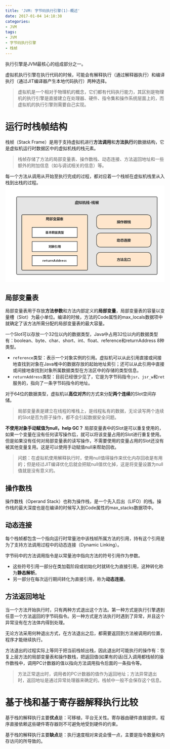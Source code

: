 ```yaml
---
title: 'JVM: 字节码执行引擎(1)-概述'
date: 2017-01-04 14:18:38
categories:
- JVM
tags:
- JVM
- 字节码执行引擎
- 栈帧
---
```


执行引擎是JVM最核心的组成部分之一。

虚拟机执行引擎在执行代码的时候，可能会有解释执行（通过解释器执行）和编译执行（通过JIT编译器产生本地代码执行）两种选择。

> 虚拟机是一个相对于物理机的概念，它们都有代码执行能力，其区别是物理机的执行引擎是直接建立在处理器、硬件、指令集和操作系统层面上的，而虚拟机的执行引擎则需要自己实现。

# 运行时栈帧结构
栈帧（Stack Frame）是用于支持虚拟机进行**方法调用**和**方法执行**的数据结构，它是虚拟机运行时数据区中的虚拟机栈的栈元素。
> 栈帧存储了方法的局部变量表、操作数栈、动态连接、方法返回地址和一些额外的附加信息（如与调试相关的信息）等。

每一个方法从调用从开始至执行完成的过程，都对应着一个栈帧在虚拟机栈里从入栈到出栈的过程。
![](/images/jvm/vm-stack-memory-model.png)

## 局部变量表
局部变量表用于存放**方法参数**和方法内部定义的**局部变量**，局部变量表的容量以变量槽（Slot）为最小单位。编译的时候，方法的Code属性的max_locals数据项中就确定了该方法所需分配的局部变量表的最大容量。

一个Slot可以存放一个32位以内的数据类型，Java中占用32位以内的数据类型有：boolean、byte、char、short、int、float、reference和returnAddress 8种类型。

* `reference`类型：表示一个对象实例的引用。虚拟机可以从此引用直接或间接地查找到对象在Java堆中的数据存放的起始地址索引；还可以从此引用中直接或间接地查找到对象所属数据类型在方法区中的存储的类型信息。
* `returnAddress`类型：目前已经很少见了，它是为字节码指令`jsr`、`jsr_w`和`ret`服务的，指向了一条字节码指令的地址。

对于64位的数据类型，虚拟机以**高位对齐**的方式来分配**两个连续**的Slot空间存储。
> 局部变量表是建立在线程的堆栈上，是线程私有的数据，无论读写两个连续的Slot是否为原子操作，都不会引起数据安全问题。

**不使用对象手动赋值为null，help GC？**
局部变量表中的Slot是可以重复使用的，如果一个变量在没有任何读写操作后，就可以将该变量占用的Slot进行重复使用。
但是如果没有任何对局部变量表的读写操作，不需要使用的变量占用的Slot还没有被其他变量复用。这是可以使用手动赋值null来帮助回收。
> 问题：在虚拟机使用解释执行时，使用null值得操作来优化内存回收是有用的；但是经过JIT编译优化后就会把赋null值优化掉，这是将变量设置为null值就是没有意义的。

## 操作数栈
操作数栈（Operand Stack）也称为操作栈，是一个先入后出（LIFO）的栈。操作栈的最大深度也是在编译的时候写入到Code属性的max_stacks数据项中。

## 动态连接
每个栈帧都包含一个指向运行时常量池中该栈帧所属方法的引用，持有这个引用是为了支持方法调用过程中的动态连接（Dynamic Linking）。

字节码中的方法调用指令是以常量池中指向方法的符号引用作为参数。
* 这些符号引用一部分在类加载阶段或初始化时就转化为直接引用，这种转化称为**静态解析**。
* 另一部分在每次运行期间转化为直接引用，称为**动态连接**。

## 方法返回地址
当一个方法开始执行时，只有两种方式退出这个方法。第一种方式是执行引擎遇到任意一个方法返回的字节码指令。另一种方式是方法执行时遇到了异常，并且这个异常没有在方法体内得到处理。

无论方法采用何种退出方式，在方法退出之后，都需要返回到方法被调用的位置，程序才能继续执行。

方法退出的过程实际上等同于把当前栈帧出栈，因此退出时可能执行的操作有：恢复上层方法的局部变量表和操作数栈，把返回值(如果有的话)压入调用都栈帧的操作数栈中，调用PC计数器的值以指向方法调用指令后面的一条指令等。

> 方法正常退出时，调用者的PC计数器的值作为返回地址；方法异常退出时，返回地址是通过异常处理器来确定的。栈帧中一般不会保存这个信息。

# 基于栈和基于寄存器解释执行比较
基于栈的解释执行主要**优点**是：可移植，平台无关性。寄存器由硬件直接提供，程序直接依赖这些硬件寄存器则不可避免地受到硬件的约束。

基于栈的解释执行主要**缺点**是：执行速度相对来说会慢一点，主要是指令数量和内存访问的所导致的。